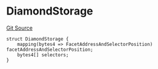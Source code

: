 # DiamondStorage
[Git Source](https://github.com/thrackle-io/Tron/blob/afc52571532b132ea1dea91ad1d1f1af07381e8a/src/economic/ruleProcessor/application/ApplicationRuleProcessorDiamondLib.sol)


```solidity
struct DiamondStorage {
    mapping(bytes4 => FacetAddressAndSelectorPosition) facetAddressAndSelectorPosition;
    bytes4[] selectors;
}
```

